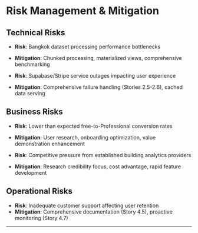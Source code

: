 # **Risk Management & Mitigation**

## **Technical Risks**
- **Risk**: Bangkok dataset processing performance bottlenecks
- **Mitigation**: Chunked processing, materialized views, comprehensive benchmarking

- **Risk**: Supabase/Stripe service outages impacting user experience  
- **Mitigation**: Comprehensive failure handling (Stories 2.5-2.6), cached data serving

## **Business Risks**
- **Risk**: Lower than expected free-to-Professional conversion rates
- **Mitigation**: User research, onboarding optimization, value demonstration enhancement

- **Risk**: Competitive pressure from established building analytics providers
- **Mitigation**: Research credibility focus, cost advantage, rapid feature development

## **Operational Risks**
- **Risk**: Inadequate customer support affecting user retention
- **Mitigation**: Comprehensive documentation (Story 4.5), proactive monitoring (Story 4.7)

---
